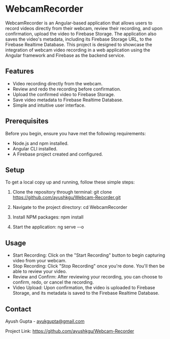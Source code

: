 # WebcamRecorder

WebcamRecorder is an Angular-based application that allows users to record videos directly from their webcam, review their recording, and upon confirmation, upload the video to Firebase Storage. The application also saves the video's metadata, including its Firebase Storage URL, to the Firebase Realtime Database. This project is designed to showcase the integration of webcam video recording in a web application using the Angular framework and Firebase as the backend service.

## Features

- Video recording directly from the webcam.
- Review and redo the recording before confirmation.
- Upload the confirmed video to Firebase Storage.
- Save video metadata to Firebase Realtime Database.
- Simple and intuitive user interface.

## Prerequisites

Before you begin, ensure you have met the following requirements:
- Node.js and npm installed.
- Angular CLI installed.
- A Firebase project created and configured.

## Setup

To get a local copy up and running, follow these simple steps:

1. Clone the repository through terminal:
   git clone https://github.com/ayushkgu/Webcam-Recorder.git
   
2. Navigate to the project directory:
    cd WebcamRecorder

3. Install NPM packages:
    npm install

4. Start the application: 
    ng serve --o

## Usage
- Start Recording: Click on the "Start Recording" button to begin capturing video from your webcam.
- Stop Recording: Click "Stop Recording" once you're done. You'll then be able to review your video.
- Review and Confirm: After reviewing your recording, you can choose to confirm, redo, or cancel the recording.
- Video Upload: Upon confirmation, the video is uploaded to Firebase Storage, and its metadata is saved to the Firebase Realtime Database.

## Contact
Ayush Gupta - ayukgupta@gmail.com

Project Link: https://github.com/ayushkgu/Webcam-Recorder
